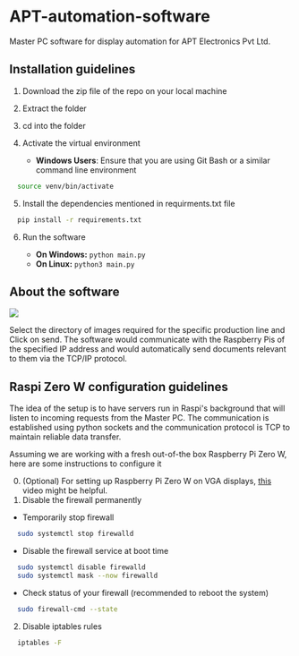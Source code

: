 # **APT-automation-software**

Master PC software for display automation for APT Electronics Pvt Ltd.

## **Installation guidelines**

<!-- OL -->
1. Download the zip file of the repo on your local machine
2. Extract the folder
3. cd into the folder
4. Activate the virtual environment
   * **Windows Users**: Ensure that you are using Git Bash or a similar command line environment
   
   <!-- Code Block -->
```bash
  source venv/bin/activate
```
5. Install the dependencies mentioned in requirments.txt file
<!-- Code Block -->
```bash
  pip install -r requirements.txt
```
6. Run the software

    * **On Windows:** ```python main.py```
    * **On Linux:** ```python3 main.py```

## **About the software**

<img src = "https://user-images.githubusercontent.com/55655727/130039222-0b93eb43-2c79-47ad-9ae7-8be54d4349f2.png"></img>

Select the directory of images required for the specific production line and Click on send.
The software would communicate with the Raspberry Pis of the specified IP address and would automatically send documents relevant to them via the TCP/IP protocol.

## **Raspi Zero W configuration guidelines**

<p>The idea of the setup is to have servers run in Raspi's background that will listen to incoming requests from the Master PC. The communication is established using python sockets and the communication protocol is TCP to maintain reliable data transfer.</p>

<p>Assuming we are working with a fresh out-of-the box Raspberry Pi Zero W, here are some instructions to configure it</p>

<!-- OL -->
0. (Optional) For setting up Raspberry Pi Zero W on VGA displays, <a href = "https://www.youtube.com/watch?v=7WbMGzet7fg">this</a> video might be helpful.
1. Disable the firewall permanently
<!-- UL -->
  - Temporarily stop firewall
  <!-- Code Block -->
  ```bash
    sudo systemctl stop firewalld
  ```
  - Disable the firewall service at boot time
  <!-- Code Block -->
  ```bash
    sudo systemctl disable firewalld
    sudo systemctl mask --now firewalld
  ```
  - Check status of your firewall (recommended to reboot the system)
  <!-- Code Block -->
  ```bash
    sudo firewall-cmd --state
  ```

2. Disable iptables rules
<!-- Code Block -->
  ```bash
    iptables -F
  ```